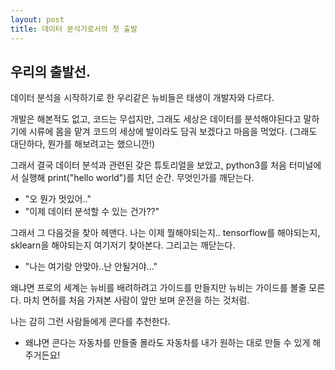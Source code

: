 ```yaml
---
layout: post
title: 데이터 분석가로서의 첫 출발
---
```


## 우리의 출발선.
데이터 분석을 시작하기로 한 우리같은 뉴비들은 태생이 개발자와 다르다.

개발은 해본적도 없고, 코드는 무섭지만, 그래도 세상은 데이터를 분석해야된다고 말하기에 시류에 몸을 맡겨 
코드의 세상에 발이라도 담궈 보겠다고 마음을 먹었다. (그래도 대단하다, 뭔가를 해보려고는 했으니깐!)

그래서 결국 데이터 분석과 관련된 갖은 튜토리얼을 보았고, python3를 처음 터미널에서 실행해 print("hello world")를 치던 순간. 무엇인가를 깨닫는다.

- "오 뭔가 멋있어.."
- "이제 데이터 분석할 수 있는 건가??"

그래서 그 다음것을 찾아 헤맨다. 나는 이제 뭘해야되는지.. tensorflow를 해야되는지, sklearn을 해야되는지 여기저기 찾아본다.
그리고는 깨닫는다. 

- "나는 여기랑 안맞아..난 안될거야..."

왜냐면 프로의 세계는 뉴비를 배려하려고 가이드를 만들지만 뉴비는 가이드를 볼줄 모른다.
마치 면허를 처음 가져본 사람이 앞만 보며 운전을 하는 것처럼.

나는 감히 그런 사람들에게 콘다를 추천한다.
- 왜냐면 콘다는 자동차를 만들줄 몰라도 자동차를 내가 원하는 대로 만들 수 있게 해주거든요!